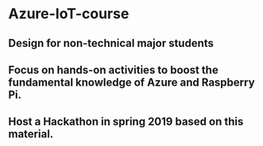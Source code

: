 # Azure-IoT-course

## Design for non-technical major students
## Focus on hands-on activities to boost the fundamental knowledge of Azure and Raspberry Pi.
## Host a Hackathon in spring 2019 based on this material.